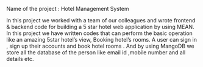 Name of the project : Hotel Management System

In this project we worked with a team of our colleagues and wrote frontend & backend code
for building a 5 star hotel web application by using MEAN. In this project we have written codes that can perform
the basic operation like an amazing 5star hotel’s view, Booking hotel’s rooms. A user can sign in , sign up their
accounts and book hotel rooms . And by using MangoDB we store all the database of the person like email id ,mobile
number and all details etc.
